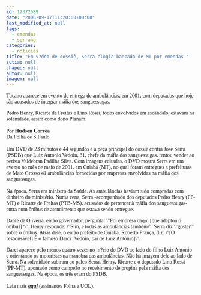 ```yaml
---
id: 12372589
date: "2006-09-17T11:20:00+00:00"
last_modified_at: null
tags:
  - emendas
  - serrana
categories:
  - noticias
title: "Em v?deo de dossiê, Serra elogia bancada de MT por emendas "
sutia: null
chapeu: null
autor: null
imagem: null
---
```

<p><P><FONT face=Verdana>Tucano aparece em evento de entrega de ambulâncias, em 2001, com deputados que hoje são acusados de integrar máfia dos sanguessugas.</FONT></P></p>
<p><P><FONT face=Verdana>Pedro Henry, Ricarte de Freitas e Lino Rossi, todos envolvidos em escândalo, estavam na solenidade, assim como dono Planam.<BR><BR>Por <STRONG>Hudson Corrêa</STRONG><BR>Da Folha de S.Paulo<BR><BR>Um DVD de 23 minutos e 44 segundos é a peça principal do dossiê contra José Serra (PSDB) que Luiz Antonio Vedoin, 31, chefe da máfia dos sanguessugas, tentou vender ao petista Valdebran Padilha Silva. Com imagens editadas, o DVD mostra Serra em um evento no mês de maio de 2001, em Cuiabá (MT), no qual foram entregues a prefeituras de Mato Grosso 41 ambulâncias fornecidas por empresas envolvidas na máfia dos sanguessugas.<BR><BR>Na época, Serra era ministro da Saúde. As ambulâncias haviam sido compradas com dinheiro do ministério. Numa cena, Serra -acompanhado dos deputados Pedro Henry (PP-MT) e Ricarte de Freitas (PTB-MS), acusados de pertencer à máfia dos sanguessugas- entra num ônibus de atendimento que estava sendo entregue.</FONT></P></p>
<p><P><FONT face=Verdana>Dante de Oliveira, então governador, pergunta: \"Foi empresa daqui [que adaptou o ônibus]?\". Henry responde: \"Sim, e todas as ambulâncias também\". Serra diz \"gostei\" sobre o ônibus. Atrás dele, o então prefeito de Cuiabá, Roberto França, diz: \"[O responsável] É o famoso Darci [Vedoin, pai de Luiz Antônio]\".</FONT></P></p>
<p><P><FONT face=Verdana>Darci aparece pelo menos quatro vezes no in?cio do DVD ao lado do filho Luiz Antonio e orientando os motoristas na manobra das ambulâncias. Não há imagem dele ao lado de Serra. Na solenidade subiram ao palco Serra, Henry, Ricarte e o deputado Lino Rossi (PP-MT), apontado como campeão no recebimento de propina pela máfia dos sanguessugas. Na época, os três eram do PSDB.<BR><BR>Leia mais <STRONG><EM><A href=\"https://www1.folha.uol.com.br/fsp/brasil/fc1709200606.htm\" target=_blank>aqui</A></EM></STRONG> (assinantes Folha e UOL).</FONT></P> </p>
